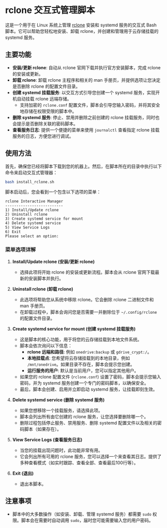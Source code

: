 # rclone 交互式管理脚本

这是一个用于在 Linux 系统上管理 [rclone](https://rclone.org/) 安装和 systemd 服务的交互式 Bash 脚本。它可以帮助您轻松地安装、卸载 rclone，并创建和管理用于云存储挂载的 systemd 服务。

## 主要功能

*   **安装/更新 rclone**: 自动从 rclone 官网下载并执行官方安装脚本，完成 rclone 的安装或更新。
*   **卸载 rclone**: 卸载 rclone 主程序和相关的 man 手册页，并提供选项让您决定是否删除 rclone 的配置文件目录。
*   **创建 systemd 挂载服务**: 以交互方式引导您创建一个 systemd 服务，实现开机自动挂载 rclone 远端存储。
    *   支持加密的 `rclone.conf` 配置文件，脚本会引导您输入密码，并将其安全地存储在权限受限的脚本中。
*   **删除 systemd 服务**: 停止、禁用并删除之前创建的 rclone 挂载服务，同时也会提示是否删除关联的密码脚本。
*   **查看服务日志**: 提供一个便捷的菜单来使用 `journalctl` 查看指定 rclone 挂载服务的日志，方便您进行调试。

## 使用方法

首先，确保您已经将脚本下载到您的机器上。然后，在脚本所在的目录中执行以下命令来启动交互式管理器：

```bash
bash install_rclone.sh
```

脚本启动后，您会看到一个包含以下选项的菜单：

```
rclone Interactive Manager
--------------------------
1) Install/Update rclone
2) Uninstall rclone
3) Create systemd service for mount
4) Delete systemd service
5) View Service Logs
6) Exit
Please select an option:
```

### 菜单选项详解

1.  **Install/Update rclone (安装/更新 rclone)**
    *   选择此项将开始 rclone 的安装或更新流程。脚本会从 rclone 官网下载最新的安装脚本并执行。

2.  **Uninstall rclone (卸载 rclone)**
    *   此选项将帮助您从系统中移除 rclone。它会删除 rclone 二进制文件和 man 手册页。
    *   在卸载过程中，脚本会询问您是否需要一并删除位于 `~/.config/rclone` 的配置文件目录。

3.  **Create systemd service for mount (创建 systemd 挂载服务)**
    *   这是脚本的核心功能，用于将您的云存储挂载到本地文件系统。
    *   脚本会依次询问以下信息：
        *   **rclone 远端和路径**: 例如 `onedrive:backup` 或 `gdrive_crypt:/`。
        *   **本地挂载点**: 您希望将云存储挂载到的本地目录，例如 `/mnt/onedrive`。如果目录不存在，脚本会提示您创建。
        *   **运行服务的用户**: 默认是当前用户，您可以指定其他用户。
    *   如果您的 rclone 配置文件 (`rclone.conf`) 设置了密码，脚本会提示您输入密码，并为 systemd 服务创建一个专门的密码脚本，以确保安全。
    *   最后，脚本会创建、启用并立即启动 systemd 服务，让挂载即刻生效。

4.  **Delete systemd service (删除 systemd 服务)**
    *   如果您想移除一个挂载服务，请选择此项。
    *   脚本会列出所有由它创建的 rclone 服务，让您选择要删除哪一个。
    *   删除过程包括停止服务、禁用服务、删除 systemd 配置文件以及相关的密码脚本（如果存在）。

5.  **View Service Logs (查看服务日志)**
    *   当您的挂载出现问题时，此功能非常有用。
    *   它会列出所有可用的 rclone 服务，您可以选择一个来查看其日志。提供了多种查看模式（如实时跟踪、查看全部、查看最后100行等）。

6.  **Exit (退出)**
    *   退出本脚本。

## 注意事项

*   脚本中的大多数操作（如安装、卸载、管理 systemd 服务）都需要 `sudo` 权限。脚本会在需要时自动调用 `sudo`，届时您可能需要输入您的用户密码。